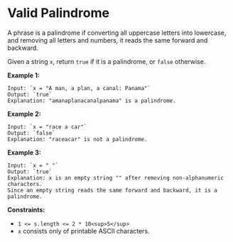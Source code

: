 # Valid Palindrome

A phrase is a palindrome if converting all uppercase letters into lowercase, and removing all letters and numbers, it reads the same forward and backward.

Given a string `x`, return `true` if it is a palindrome, or `false` otherwise.

**Example 1:**

```
Input: `x = "A man, a plan, a canal: Panama"`
Output: `true`
Explanation: "amanaplanacanalpanama" is a palindrome.
```

**Example 2:**

```
Input: `x = "race a car"`
Output: `false`
Explanation: "raceacar" is not a palindrome.
```

**Example 3:**

```
Input: `x = " "`
Output: `true`
Explanation: x is an empty string "" after removing non-alphanumeric characters.
Since an empty string reads the same forward and backward, it is a palindrome.
```

**Constraints:**

+ `1 <= s.length <= 2 * 10<sup>5</sup>`
+ `x` consists only of printable ASCII characters.

